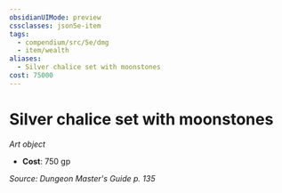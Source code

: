 ```yaml
---
obsidianUIMode: preview
cssclasses: json5e-item
tags:
  - compendium/src/5e/dmg
  - item/wealth
aliases:
  - Silver chalice set with moonstones
cost: 75000
---
```

# Silver chalice set with moonstones
*Art object*  

- **Cost**: 750 gp

*Source: Dungeon Master's Guide p. 135*
